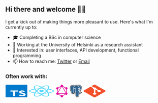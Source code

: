 
## Hi there and welcome 👋🏽 

I get a kick out of making things more pleasant to use. Here's what I'm currently up to:

- 🎓  Completing a BSc in computer science 
- 🌱  Working at the University of Helsinki as a research assistant
- 💭  Interested in: user interfaces, API development, functional programming  
- 📫  How to reach me: [Twitter](https://twitter.com/joelhassannoor) or [Email](mailto:joel.nhn@gmail.com) 

### Often work with:

<p align="left">
	<img title="TypeScript" src="https://raw.githubusercontent.com/Nurou/Nurou/master/assets/typescript-original.svg" width="70" height="40" />
	<img title="React" src="https://raw.githubusercontent.com/Nurou/Nurou/master/assets/react-original.svg" width="80" height="40" />
	<img title="GraphQL" src="https://raw.githubusercontent.com/Nurou/Nurou/master/assets/graphql-icon.svg" width="40" height="40" />
	<img title="PostreSQL" src="https://raw.githubusercontent.com/Nurou/Nurou/master/assets/postgresql-original.svg" width="40" height="40" />
	<img title="Git" src="https://raw.githubusercontent.com/Nurou/Nurou/master/assets/git-original.svg" width="70" height="40" />
</p>

